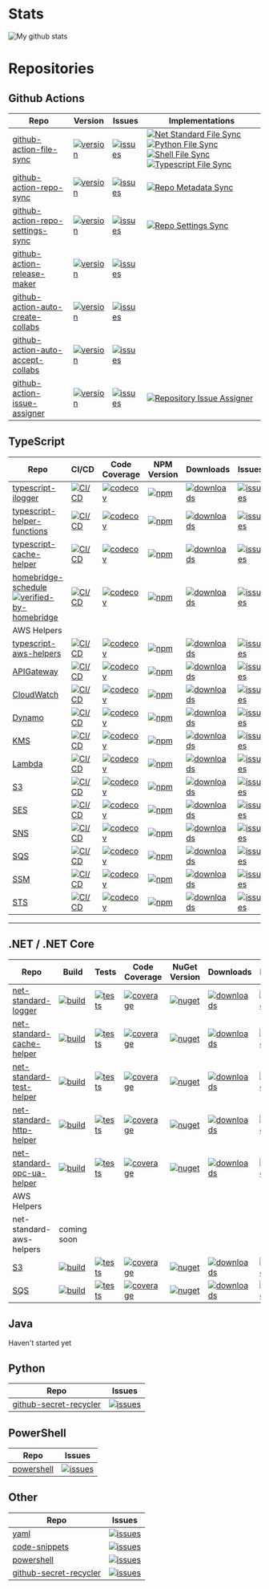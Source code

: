 # Stats
![My github stats](https://github-readme-stats.vercel.app/api?username=kbrashears5&show_icons=true)

# Repositories
## Github Actions
| Repo |  Version | Issues | Implementations |
| --- |  --- | --- | --- |
| [github-action-file-sync](https://github.com/kbrashears5/github-action-file-sync) | [![version](https://img.shields.io/github/v/release/kbrashears5/github-action-file-sync)](https://img.shields.io/github/v/release/kbrashears5/github-action-file-sync) | [![issues](https://img.shields.io/github/issues-raw/kbrashears5/github-action-file-sync)](https://img.shields.io/github/issues-raw/kbrashears5/github-action-file-sync) | [![Net Standard File Sync](https://github.com/kbrashears5/kbrashears5/actions/workflows/file-sync-net-standard.yml/badge.svg)](https://github.com/kbrashears5/kbrashears5/actions/workflows/file-sync-net-standard.yml) [![Python File Sync](https://github.com/kbrashears5/kbrashears5/actions/workflows/file-sync-python.yml/badge.svg)](https://github.com/kbrashears5/kbrashears5/actions/workflows/file-sync-python.yml) [![Shell File Sync](https://github.com/kbrashears5/kbrashears5/actions/workflows/file-sync-shell.yml/badge.svg)](https://github.com/kbrashears5/kbrashears5/actions/workflows/file-sync-shell.yml) [![Typescript File Sync](https://github.com/kbrashears5/kbrashears5/actions/workflows/file-sync-typescript.yml/badge.svg)](https://github.com/kbrashears5/kbrashears5/actions/workflows/file-sync-typescript.yml) |
| [github-action-repo-sync](https://github.com/kbrashears5/github-action-repo-sync) | [![version](https://img.shields.io/github/v/release/kbrashears5/github-action-repo-sync)](https://img.shields.io/github/v/release/kbrashears5/github-action-repo-sync) | [![issues](https://img.shields.io/github/issues-raw/kbrashears5/github-action-repo-sync)](https://img.shields.io/github/issues-raw/kbrashears5/github-action-repo-sync) | [![Repo Metadata Sync](https://github.com/kbrashears5/kbrashears5/actions/workflows/repo-metadata-sync.yml/badge.svg)](https://github.com/kbrashears5/kbrashears5/actions/workflows/repo-metadata-sync.yml) |
| [github-action-repo-settings-sync](https://github.com/kbrashears5/github-action-repo-settings-sync) | [![version](https://img.shields.io/github/v/release/kbrashears5/github-action-repo-settings-sync)](https://img.shields.io/github/v/release/kbrashears5/github-action-repo-settings-sync) | [![issues](https://img.shields.io/github/issues-raw/kbrashears5/github-action-repo-settings-sync)](https://img.shields.io/github/issues-raw/kbrashears5/github-action-repo-settings-sync) | [![Repo Settings Sync](https://github.com/kbrashears5/kbrashears5/actions/workflows/repo-settings-sync.yml/badge.svg)](https://github.com/kbrashears5/kbrashears5/actions/workflows/repo-settings-sync.yml) |
| [github-action-release-maker](https://github.com/kbrashears5/github-action-release-maker) | [![version](https://img.shields.io/github/v/release/kbrashears5/github-action-release-maker)](https://img.shields.io/github/v/release/kbrashears5/github-action-release-maker) | [![issues](https://img.shields.io/github/issues-raw/kbrashears5/github-action-release-maker)](https://img.shields.io/github/issues-raw/kbrashears5/github-action-release-maker) | |
| [github-action-auto-create-collabs](https://github.com/kbrashears5/github-action-auto-create-collabs) | [![version](https://img.shields.io/github/v/release/kbrashears5/github-action-auto-create-collabs)](https://img.shields.io/github/v/release/kbrashears5/github-action-auto-create-collabs) | [![issues](https://img.shields.io/github/issues-raw/kbrashears5/github-action-auto-create-collabs)](https://img.shields.io/github/issues-raw/kbrashears5/github-action-auto-create-collabs) | |
| [github-action-auto-accept-collabs](https://github.com/kbrashears5/github-action-auto-accept-collabs) | [![version](https://img.shields.io/github/v/release/kbrashears5/github-action-auto-accept-collabs)](https://img.shields.io/github/v/release/kbrashears5/github-action-auto-accept-collabs) | [![issues](https://img.shields.io/github/issues-raw/kbrashears5/github-action-auto-accept-collabs)](https://img.shields.io/github/issues-raw/kbrashears5/github-action-auto-accept-collabs) | |
| [github-action-issue-assigner](https://github.com/kbrashears5/github-action-issue-assigner) | [![version](https://img.shields.io/github/v/release/kbrashears5/github-action-issue-assigner)](https://img.shields.io/github/v/release/kbrashears5/github-action-issue-assigner) | [![issues](https://img.shields.io/github/issues-raw/kbrashears5/github-action-issue-assigner)](https://img.shields.io/github/issues-raw/kbrashears5/github-action-issue-assigner) | [![Repository Issue Assigner](https://github.com/kbrashears5/kbrashears5/actions/workflows/issue-assigner.yml/badge.svg)](https://github.com/kbrashears5/kbrashears5/actions/workflows/issue-assigner.yml) |

## TypeScript
| Repo | CI/CD | Code Coverage | NPM Version | Downloads | Issues |
| --- | --- | --- | --- | --- | --- | 
| [typescript-ilogger](https://github.com/kbrashears5/typescript-ilogger) | [![CI/CD](https://github.com/kbrashears5/typescript-ilogger/actions/workflows/ci-cd.yml/badge.svg)](https://github.com/kbrashears5/typescript-ilogger/actions/workflows/ci-cd.yml) | [![codecov](https://codecov.io/gh/kbrashears5/typescript-ilogger/branch/main/graph/badge.svg?token=QRKL0QJ81I)](https://codecov.io/gh/kbrashears5/typescript-ilogger) | [![npm](https://img.shields.io/npm/v/typescript-ilogger)](https://img.shields.io/npm/v/typescript-ilogger) | [![downloads](https://img.shields.io/npm/dt/typescript-ilogger)](https://img.shields.io/npm/dt/typescript-ilogger) | [![issues](https://img.shields.io/github/issues-raw/kbrashears5/typescript-ilogger)](https://img.shields.io/github/issues-raw/kbrashears5/typescript-ilogger) | 
| [typescript-helper-functions](https://github.com/kbrashears5/typescript-helper-functions) | [![CI/CD](https://github.com/kbrashears5/typescript-helper-functions/actions/workflows/ci-cd.yml/badge.svg)](https://github.com/kbrashears5/typescript-helper-functions/actions/workflows/ci-cd.yml) | [![codecov](https://codecov.io/gh/kbrashears5/typescript-helper-functions/branch/main/graph/badge.svg?token=2CVWSV7X7L)](https://codecov.io/gh/kbrashears5/typescript-helper-functions) | [![npm](https://img.shields.io/npm/v/typescript-helper-functions)](https://img.shields.io/npm/v/typescript-helper-functions) | [![downloads](https://img.shields.io/npm/dt/typescript-helper-functions)](https://img.shields.io/npm/dt/typescript-helper-functions) | [![issues](https://img.shields.io/github/issues-raw/kbrashears5/typescript-helper-functions)](https://img.shields.io/github/issues-raw/kbrashears5/typescript-helper-functions) | 
| [typescript-cache-helper](https://github.com/kbrashears5/typescript-cache-helper) | [![CI/CD](https://github.com/kbrashears5/typescript-cache-helper/actions/workflows/ci-cd.yml/badge.svg)](https://github.com/kbrashears5/typescript-cache-helper/actions/workflows/ci-cd.yml) | [![codecov](https://codecov.io/gh/kbrashears5/typescript-cache-helper/branch/main/graph/badge.svg?token=QDX7Z7TDN4)](https://codecov.io/gh/kbrashears5/typescript-cache-helper) | [![npm](https://img.shields.io/npm/v/typescript-cache-helper)](https://img.shields.io/npm/v/typescript-cache-helper) | [![downloads](https://img.shields.io/npm/dt/typescript-cache-helper)](https://img.shields.io/npm/dt/typescript-cache-helper) | [![issues](https://img.shields.io/github/issues-raw/kbrashears5/typescript-cache-helper)](https://img.shields.io/github/issues-raw/kbrashears5/typescript-cache-helper) | 
| [homebridge-schedule](https://github.com/kbrashears5/homebridge-schedule) [![verified-by-homebridge](https://badgen.net/badge/homebridge/verified/purple)](https://github.com/homebridge/homebridge/wiki/Verified-Plugins) | [![CI/CD](https://github.com/kbrashears5/typescript-homebridge-schedule/actions/workflows/ci-cd.yml/badge.svg)](https://github.com/kbrashears5/typescript-homebridge-schedule/actions/workflows/ci-cd.yml) | [![codecov](https://codecov.io/gh/kbrashears5/typescript-homebridge-schedule/branch/main/graph/badge.svg?token=06RRABIO9Y)](https://codecov.io/gh/kbrashears5/typescript-homebridge-schedule) | [![npm](https://img.shields.io/npm/v/typescript-ilogger)](https://img.shields.io/npm/v/typescript-ilogger) | [![downloads](https://img.shields.io/npm/dt/homebridge-schedule)](https://img.shields.io/npm/dt/homebridge-schedule) | [![issues](https://img.shields.io/github/issues-raw/kbrashears5/homebridge-schedule)](https://img.shields.io/github/issues-raw/kbrashears5/homebridge-schedule) | 
| AWS Helpers |
| [typescript-aws-helpers](https://github.com/kbrashears5/typescript-aws-helpers) | [![CI/CD](https://github.com/kbrashears5/typescript-aws-helpers/actions/workflows/ci-cd.yml/badge.svg)](https://github.com/kbrashears5/typescript-aws-helpers/actions/workflows/ci-cd.yml) | [![codecov](https://codecov.io/gh/kbrashears5/typescript-aws-helpers/branch/main/graph/badge.svg?token=4NBNZ5PM70)](https://codecov.io/gh/kbrashears5/typescript-aws-helpers) | [![npm](https://img.shields.io/npm/v/typescript-aws-helpers)](https://img.shields.io/npm/v/typescript-aws-helpers) | [![downloads](https://img.shields.io/npm/dt/typescript-aws-helpers)](https://img.shields.io/npm/dt/typescript-aws-helpers) | [![issues](https://img.shields.io/github/issues-raw/kbrashears5/typescript-aws-helpers)](https://img.shields.io/github/issues-raw/kbrashears5/typescript-aws-helpers) |
| [APIGateway](https://github.com/kbrashears5/typescript-aws-apigateway-helper) | [![CI/CD](https://github.com/kbrashears5/typescript-aws-apigateway-helper/actions/workflows/ci-cd.yml/badge.svg)](https://github.com/kbrashears5/typescript-aws-apigateway-helper/actions/workflows/ci-cd.yml) | [![codecov](https://codecov.io/gh/kbrashears5/typescript-aws-apigateway-helper/branch/main/graph/badge.svg?token=N94B7YD0N4)](https://codecov.io/gh/kbrashears5/typescript-aws-apigateway-helper) | [![npm](https://img.shields.io/npm/v/typescript-aws-apigateway-helper)](https://img.shields.io/npm/v/typescript-aws-apigateway-helper) | [![downloads](https://img.shields.io/npm/dt/typescript-aws-apigateway-helper)](https://img.shields.io/npm/dt/typescript-aws-apigateway-helper) | [![issues](https://img.shields.io/github/issues-raw/kbrashears5/typescript-aws-apigateway-helper)](https://img.shields.io/github/issues-raw/kbrashears5/typescript-aws-apigateway-helper) | 
| [CloudWatch](https://github.com/kbrashears5/typescript-aws-cloudwatch-helper) | [![CI/CD](https://github.com/kbrashears5/typescript-aws-cloudwatch-helper/actions/workflows/ci-cd.yml/badge.svg)](https://github.com/kbrashears5/typescript-aws-cloudwatch-helper/actions/workflows/ci-cd.yml) | [![codecov](https://codecov.io/gh/kbrashears5/typescript-aws-cloudwatch-helper/branch/main/graph/badge.svg?token=PTFOKRDWVN)](https://codecov.io/gh/kbrashears5/typescript-aws-cloudwatch-helper) | [![npm](https://img.shields.io/npm/v/typescript-aws-cloudwatch-helper)](https://img.shields.io/npm/v/typescript-aws-cloudwatch-helper) | [![downloads](https://img.shields.io/npm/dt/typescript-aws-cloudwatch-helper)](https://img.shields.io/npm/dt/typescript-aws-cloudwatch-helper) | [![issues](https://img.shields.io/github/issues-raw/kbrashears5/typescript-aws-cloudwatch-helper)](https://img.shields.io/github/issues-raw/kbrashears5/typescript-aws-cloudwatch-helper) |
| [Dynamo](https://github.com/kbrashears5/typescript-aws-dynamo-helper) | [![CI/CD](https://github.com/kbrashears5/typescript-aws-dynamo-helper/actions/workflows/ci-cd.yml/badge.svg)](https://github.com/kbrashears5/typescript-aws-dynamo-helper/actions/workflows/ci-cd.yml) | [![codecov](https://codecov.io/gh/kbrashears5/typescript-aws-dynamo-helper/branch/main/graph/badge.svg?token=T6OZM1I750)](https://codecov.io/gh/kbrashears5/typescript-aws-dynamo-helper) | [![npm](https://img.shields.io/npm/v/typescript-aws-dynamo-helper)](https://img.shields.io/npm/v/typescript-aws-dynamo-helper) | [![downloads](https://img.shields.io/npm/dt/typescript-aws-dynamo-helper)](https://img.shields.io/npm/dt/typescript-aws-dynamo-helper) | [![issues](https://img.shields.io/github/issues-raw/kbrashears5/typescript-aws-dynamo-helper)](https://img.shields.io/github/issues-raw/kbrashears5/typescript-aws-dynamo-helper) | 
| [KMS](https://github.com/kbrashears5/typescript-aws-kms-helper) | [![CI/CD](https://github.com/kbrashears5/typescript-aws-kms-helper/actions/workflows/ci-cd.yml/badge.svg)](https://github.com/kbrashears5/typescript-kms-helper/actions/workflows/ci-cd.yml) | [![codecov](https://codecov.io/gh/kbrashears5/typescript-aws-kms-helper/branch/main/graph/badge.svg?token=4PIRJTDG3K)](https://codecov.io/gh/kbrashears5/typescript-aws-kms-helper) | [![npm](https://img.shields.io/npm/v/typescript-aws-kms-helper)](https://img.shields.io/npm/v/typescript-aws-kms-helper) | [![downloads](https://img.shields.io/npm/dt/typescript-aws-kms-helper)](https://img.shields.io/npm/dt/typescript-aws-kms-helper) | [![issues](https://img.shields.io/github/issues-raw/kbrashears5/typescript-aws-kms-helper)](https://img.shields.io/github/issues-raw/kbrashears5/typescript-aws-kms-helper) |
| [Lambda](https://github.com/kbrashears5/typescript-aws-lambda-helper) | [![CI/CD](https://github.com/kbrashears5/typescript-aws-lambda-helper/actions/workflows/ci-cd.yml/badge.svg)](https://github.com/kbrashears5/typescript-aws-lambda-helper/actions/workflows/ci-cd.yml) | [![codecov](https://codecov.io/gh/kbrashears5/typescript-aws-lambda-helper/branch/main/graph/badge.svg?token=OYCTKMEXYN)](https://codecov.io/gh/kbrashears5/typescript-aws-lambda-helper) | [![npm](https://img.shields.io/npm/v/typescript-aws-lambda-helper)](https://img.shields.io/npm/v/typescript-aws-lambda-helper) | [![downloads](https://img.shields.io/npm/dt/typescript-aws-lambda-helper)](https://img.shields.io/npm/dt/typescript-aws-lambda-helper) | [![issues](https://img.shields.io/github/issues-raw/kbrashears5/typescript-aws-lambda-helper)](https://img.shields.io/github/issues-raw/kbrashears5/typescript-aws-lambda-helper) | 
| [S3](https://github.com/kbrashears5/typescript-aws-s3-helper) | [![CI/CD](https://github.com/kbrashears5/typescript-aws-s3-helper/actions/workflows/ci-cd.yml/badge.svg)](https://github.com/kbrashears5/typescript-aws-s3-helper/actions/workflows/ci-cd.yml) | [![codecov](https://codecov.io/gh/kbrashears5/typescript-aws-s3-helper/branch/main/graph/badge.svg?token=6VXT4QLN5U)](https://codecov.io/gh/kbrashears5/typescript-aws-s3-helper) | [![npm](https://img.shields.io/npm/v/typescript-aws-s3-helper)](https://img.shields.io/npm/v/typescript-aws-s3-helper) | [![downloads](https://img.shields.io/npm/dt/typescript-aws-s3-helper)](https://img.shields.io/npm/dt/typescript-aws-s3-helper) | [![issues](https://img.shields.io/github/issues-raw/kbrashears5/typescript-aws-s3-helper)](https://img.shields.io/github/issues-raw/kbrashears5/typescript-aws-s3-helper) | 
| [SES](https://github.com/kbrashears5/typescript-aws-ses-helper) | [![CI/CD](https://github.com/kbrashears5/typescript-aws-ses-helper/actions/workflows/ci-cd.yml/badge.svg)](https://github.com/kbrashears5/typescript-aws-ses-helper/actions/workflows/ci-cd.yml) | [![codecov](https://codecov.io/gh/kbrashears5/typescript-aws-ses-helper/branch/main/graph/badge.svg?token=QOSDQA1FDU)](https://codecov.io/gh/kbrashears5/typescript-aws-ses-helper) | [![npm](https://img.shields.io/npm/v/typescript-aws-ses-helper)](https://img.shields.io/npm/v/typescript-aws-ses-helper) | [![downloads](https://img.shields.io/npm/dt/typescript-aws-ses-helper)](https://img.shields.io/npm/dt/typescript-aws-ses-helper) | [![issues](https://img.shields.io/github/issues-raw/kbrashears5/typescript-aws-ses-helper)](https://img.shields.io/github/issues-raw/kbrashears5/typescript-aws-ses-helper) | 
| [SNS](https://github.com/kbrashears5/typescript-aws-sns-helper) | [![CI/CD](https://github.com/kbrashears5/typescript-aws-sns-helper/actions/workflows/ci-cd.yml/badge.svg)](https://github.com/kbrashears5/typescript-aws-sns-helper/actions/workflows/ci-cd.yml) | [![codecov](https://codecov.io/gh/kbrashears5/typescript-aws-sns-helper/branch/main/graph/badge.svg?token=EAGFPWYZB0)](https://codecov.io/gh/kbrashears5/typescript-aws-sns-helper) | [![npm](https://img.shields.io/npm/v/typescript-aws-sns-helper)](https://img.shields.io/npm/v/typescript-aws-sns-helper) | [![downloads](https://img.shields.io/npm/dt/typescript-aws-sns-helper)](https://img.shields.io/npm/dt/typescript-aws-sns-helper) | [![issues](https://img.shields.io/github/issues-raw/kbrashears5/typescript-aws-sns-helper)](https://img.shields.io/github/issues-raw/kbrashears5/typescript-aws-sns-helper) | 
| [SQS](https://github.com/kbrashears5/typescript-aws-sqs-helper) | [![CI/CD](https://github.com/kbrashears5/typescript-aws-sqs-helper/actions/workflows/ci-cd.yml/badge.svg)](https://github.com/kbrashears5/typescript-aws-sqs-helper/actions/workflows/ci-cd.yml) | [![codecov](https://codecov.io/gh/kbrashears5/typescript-aws-sqs-helper/branch/main/graph/badge.svg?token=KA021SKDXO)](https://codecov.io/gh/kbrashears5/typescript-aws-sqs-helper) | [![npm](https://img.shields.io/npm/v/typescript-aws-sqs-helper)](https://img.shields.io/npm/v/typescript-aws-sqs-helper) | [![downloads](https://img.shields.io/npm/dt/typescript-aws-sqs-helper)](https://img.shields.io/npm/dt/typescript-aws-sqs-helper) | [![issues](https://img.shields.io/github/issues-raw/kbrashears5/typescript-aws-sqs-helper)](https://img.shields.io/github/issues-raw/kbrashears5/typescript-aws-sqs-helper) | 
| [SSM](https://github.com/kbrashears5/typescript-aws-ssm-helper) | [![CI/CD](https://github.com/kbrashears5/typescript-aws-ssm-helper/actions/workflows/ci-cd.yml/badge.svg)](https://github.com/kbrashears5/typescript-aws-ssm-helper/actions/workflows/ci-cd.yml) | [![codecov](https://codecov.io/gh/kbrashears5/typescript-aws-ssm-helper/branch/main/graph/badge.svg?token=5WVHWVKSSS)](https://codecov.io/gh/kbrashears5/typescript-aws-ssm-helper) | [![npm](https://img.shields.io/npm/v/typescript-aws-ssm-helper)](https://img.shields.io/npm/v/typescript-aws-ssm-helper) | [![downloads](https://img.shields.io/npm/dt/typescript-aws-ssm-helper)](https://img.shields.io/npm/dt/typescript-aws-ssm-helper) | [![issues](https://img.shields.io/github/issues-raw/kbrashears5/typescript-aws-ssm-helper)](https://img.shields.io/github/issues-raw/kbrashears5/typescript-aws-ssm-helper) | 
| [STS](https://github.com/kbrashears5/typescript-aws-sts-helper) | [![CI/CD](https://github.com/kbrashears5/typescript-aws-sts-helper/actions/workflows/ci-cd.yml/badge.svg)](https://github.com/kbrashears5/typescript-aws-sts-helper/actions/workflows/ci-cd.yml) | [![codecov](https://codecov.io/gh/kbrashears5/typescript-aws-sts-helper/branch/main/graph/badge.svg?token=PTMIUSG9N9)](https://codecov.io/gh/kbrashears5/typescript-aws-sts-helper) | [![npm](https://img.shields.io/npm/v/typescript-aws-sts-helper)](https://img.shields.io/npm/v/typescript-aws-sts-helper) | [![downloads](https://img.shields.io/npm/dt/typescript-aws-sts-helper)](https://img.shields.io/npm/dt/typescript-aws-sts-helper) | [![issues](https://img.shields.io/github/issues-raw/kbrashears5/typescript-aws-sts-helper)](https://img.shields.io/github/issues-raw/kbrashears5/typescript-aws-sts-helper) | 

---
## .NET / .NET Core
| Repo | Build | Tests | Code Coverage | NuGet Version | Downloads | Issues |
| --- | --- | --- | --- | --- | --- | --- |
| [net-standard-logger](https://github.com/kbrashears5/net-standard-logger) | [![build](https://dev.azure.com/kbrashears5/github/_apis/build/status/kbrashears5.net-standard-logger?branchName=main)](https://dev.azure.com/kbrashears5/github/_build/latest?definitionId=5&branchName=main) | [![tests](https://img.shields.io/azure-devops/tests/kbrashears5/github/5)](https://img.shields.io/azure-devops/tests/kbrashears5/github/5) | [![coverage](https://img.shields.io/azure-devops/coverage/kbrashears5/github/5)](https://img.shields.io/azure-devops/coverage/kbrashears5/github/5) | [![nuget](https://img.shields.io/nuget/v/NetStandardLogger.svg)](https://www.nuget.org/packages/NetStandardLogger/) | [![downloads](https://img.shields.io/nuget/dt/NetStandardLogger)](https://img.shields.io/nuget/dt/NetStandardLogger) | [![issues](https://img.shields.io/github/issues-raw/kbrashears5/net-standard-logger)](https://img.shields.io/github/issues-raw/kbrashears5/net-standard-logger) |
| [net-standard-cache-helper](https://github.com/kbrashears5/net-standard-cache-helper) | [![build](https://dev.azure.com/kbrashears5/github/_apis/build/status/kbrashears5.net-standard-cache-helper?branchName=main)](https://dev.azure.com/kbrashears5/github/_build/latest?definitionId=25&branchName=main) | [![tests](https://img.shields.io/azure-devops/tests/kbrashears5/github/25)](https://img.shields.io/azure-devops/tests/kbrashears5/github/25) | [![coverage](https://img.shields.io/azure-devops/coverage/kbrashears5/github/25)](https://img.shields.io/azure-devops/coverage/kbrashears5/github/25) | [![nuget](https://img.shields.io/nuget/v/NetStandardCacheHelper.svg)](https://www.nuget.org/packages/NetStandardCacheHelper/) | [![downloads](https://img.shields.io/nuget/dt/NetStandardCacheHelper)](https://img.shields.io/nuget/dt/NetStandardCacheHelper) | [![issues](https://img.shields.io/github/issues-raw/kbrashears5/net-standard-cache-helper)](https://img.shields.io/github/issues-raw/kbrashears5/net-standard-cache-helper) |
| [net-standard-test-helper](https://github.com/kbrashears5/net-standard-test-helper) | [![build](https://dev.azure.com/kbrashears5/github/_apis/build/status/kbrashears5.net-standard-test-helper?branchName=main)](https://dev.azure.com/kbrashears5/github/_build/latest?definitionId=5&branchName=main) | [![tests](https://img.shields.io/azure-devops/tests/kbrashears5/github/4)](https://img.shields.io/azure-devops/tests/kbrashears5/github/4) | [![coverage](https://img.shields.io/azure-devops/coverage/kbrashears5/github/4)](https://img.shields.io/azure-devops/coverage/kbrashears5/github/4) | [![nuget](https://img.shields.io/nuget/v/NetStandardTestHelper.svg)](https://www.nuget.org/packages/NetStandardTestHelper/) | [![downloads](https://img.shields.io/nuget/dt/NetStandardTestHelper)](https://img.shields.io/nuget/dt/NetStandardTestHelper) | [![issues](https://img.shields.io/github/issues-raw/kbrashears5/net-standard-test-helper)](https://img.shields.io/github/issues-raw/kbrashears5/net-standard-test-helper) |
| [net-standard-http-helper](https://github.com/kbrashears5/net-standard-http-helper) | [![build](https://dev.azure.com/kbrashears5/github/_apis/build/status/kbrashears5.net-standard-http-helper?branchName=main)](https://dev.azure.com/kbrashears5/github/_build/latest?definitionId=5&branchName=main) | [![tests](https://img.shields.io/azure-devops/tests/kbrashears5/github/22)](https://img.shields.io/azure-devops/tests/kbrashears5/github/22) | [![coverage](https://img.shields.io/azure-devops/coverage/kbrashears5/github/22)](https://img.shields.io/azure-devops/coverage/kbrashears5/github/22) | [![nuget](https://img.shields.io/nuget/v/NetStandardHttpHelper.svg)](https://www.nuget.org/packages/NetStandardHttpHelper/) | [![downloads](https://img.shields.io/nuget/dt/NetStandardHttpHelper)](https://img.shields.io/nuget/dt/NetStandardHttpHelper) | [![issues](https://img.shields.io/github/issues-raw/kbrashears5/net-standard-http-helper)](https://img.shields.io/github/issues-raw/kbrashears5/net-standard-http-helper) |
| [net-standard-opc-ua-helper](https://github.com/kbrashears5/net-standard-opc-ua-helper) | [![build](https://dev.azure.com/kbrashears5/github/_apis/build/status/kbrashears5.net-standard-opc-ua-helper?branchName=main)](https://dev.azure.com/kbrashears5/github/_build/latest?definitionId=34&branchName=main) | [![tests](https://img.shields.io/azure-devops/tests/kbrashears5/github/35)](https://img.shields.io/azure-devops/tests/kbrashears5/github/35) | [![coverage](https://img.shields.io/azure-devops/coverage/kbrashears5/github/35)](https://img.shields.io/azure-devops/coverage/kbrashears5/github/35) | [![nuget](https://img.shields.io/nuget/v/NetStandardOpcUaHelper.svg)](https://www.nuget.org/packages/NetStandardOpcUaHelper/) | [![downloads](https://img.shields.io/nuget/dt/NetStandardOpcUaHelper)](https://img.shields.io/nuget/dt/NetStandardOpcUaHelper) | [![issues](https://img.shields.io/github/issues-raw/kbrashears5/net-standard-opc-ua-helper)](https://img.shields.io/github/issues-raw/kbrashears5/net-standard-opc-ua-helper) |
| AWS Helpers |
| net-standard-aws-helpers | coming soon | 
| [S3](https://github.com/kbrashears5/net-standard-aws-s3-helper) | [![build](https://dev.azure.com/kbrashears5/github/_apis/build/status/kbrashears5.net-standard-aws-s3-helper?branchName=main)](https://dev.azure.com/kbrashears5/github/_build/latest?definitionId=6&branchName=main) | [![tests](https://img.shields.io/azure-devops/tests/kbrashears5/github/6)](https://img.shields.io/azure-devops/tests/kbrashears5/github/6) | [![coverage](https://img.shields.io/azure-devops/coverage/kbrashears5/github/6)](https://img.shields.io/azure-devops/coverage/kbrashears5/github/6) | [![nuget](https://img.shields.io/nuget/v/NetStandardAWSS3Helper)](https://img.shields.io/nuget/v/NetStandardAWSS3Helper) | [![downloads](https://img.shields.io/nuget/dt/NetStandardAWSS3Helper)](https://img.shields.io/nuget/dt/NetStandardAWSS3Helper) | [![issues](https://img.shields.io/github/issues-raw/kbrashears5/net-standard-aws-s3-helper)](https://img.shields.io/github/issues-raw/kbrashears5/net-standard-aws-s3-helper) |
| [SQS](https://github.com/kbrashears5/net-standard-aws-sqs-helper) | [![build](https://dev.azure.com/kbrashears5/github/_apis/build/status/kbrashears5.net-standard-aws-sqs-helper?branchName=main)](https://dev.azure.com/kbrashears5/github/_build/latest?definitionId=26&branchName=main) | [![tests](https://img.shields.io/azure-devops/tests/kbrashears5/github/26)](https://img.shields.io/azure-devops/tests/kbrashears5/github/26) | [![coverage](https://img.shields.io/azure-devops/coverage/kbrashears5/github/26)](https://img.shields.io/azure-devops/coverage/kbrashears5/github/26) | [![nuget](https://img.shields.io/nuget/v/NetStandardAWSSQSHelper)](https://img.shields.io/nuget/v/NetStandardAWSSQSHelper) | [![downloads](https://img.shields.io/nuget/dt/NetStandardAWSSQSHelper)](https://img.shields.io/nuget/dt/NetStandardAWSSQSHelper) | [![issues](https://img.shields.io/github/issues-raw/kbrashears5/net-standard-aws-sqs-helper)](https://img.shields.io/github/issues-raw/kbrashears5/net-standard-aws-sqs-helper) |

## Java
Haven't started yet

## Python
| Repo | Issues |
| --- | --- |
| [github-secret-recycler](https://github.com/kbrashears5/github-secret-recycler) | [![issues](https://img.shields.io/github/issues-raw/kbrashears5/github-secret-recycler)](https://img.shields.io/github/issues-raw/kbrashears5/github-secret-recycler) |

## PowerShell
| Repo | Issues |
| --- | --- |
| [powershell](https://github.com/kbrashears5/powershell) | [![issues](https://img.shields.io/github/issues-raw/kbrashears5/powershell)](https://img.shields.io/github/issues-raw/kbrashears5/powershell) |

## Other
| Repo | Issues |
| --- | --- |
| [yaml](https://github.com/kbrashears5/yaml) | [![issues](https://img.shields.io/github/issues-raw/kbrashears5/yaml)](https://img.shields.io/github/issues-raw/kbrashears5/yaml) |
| [code-snippets](https://github.com/kbrashears5/code-snippets) | [![issues](https://img.shields.io/github/issues-raw/kbrashears5/code-snippets)](https://img.shields.io/github/issues-raw/kbrashears5/code-snippets) |
| [powershell](https://github.com/kbrashears5/powershell) | [![issues](https://img.shields.io/github/issues-raw/kbrashears5/powershell)](https://img.shields.io/github/issues-raw/kbrashears5/powershell) |
| [github-secret-recycler](https://github.com/kbrashears5/github-secret-recycler) | [![issues](https://img.shields.io/github/issues-raw/kbrashears5/github-secret-recycler)](https://img.shields.io/github/issues-raw/kbrashears5/github-secret-recycler) |